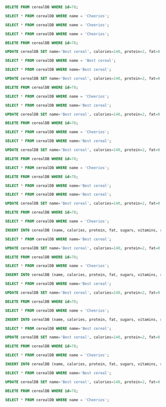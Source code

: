 ```sql
DELETE FROM cerealDB WHERE id=78;
```

```sql
SELECT * FROM cerealDB WHERE name = 'Cheerios';
```

```sql
SELECT * FROM cerealDB WHERE name = 'Cheerios';
```

```sql
SELECT * FROM cerealDB WHERE name = 'Cheerios';
```

```sql
DELETE FROM cerealDB WHERE id=78;
```

```sql
UPDATE cerealDB SET name='Best cereal', calories=140, protein=2, fat=0, sugars=5, vitamins=25, rating=90 WHERE id=78;
```

```sql
SELECT * FROM cerealDB WHERE name = 'Best cereal';
```

```sql
SELECT * FROM cerealDB WHERE name='Best cereal';
```

```sql
UPDATE cerealDB SET name='Best cereal', calories=140, protein=2, fat=0, sugars=5, vitamins=25, rating=90 WHERE id=78;
```

```sql
DELETE FROM cerealDB WHERE id=78;
```

```sql
SELECT * FROM cerealDB WHERE name = 'Cheerios';
```

```sql
SELECT * FROM cerealDB WHERE name='Best cereal';
```

```sql
UPDATE cerealDB SET name='Best cereal', calories=140, protein=2, fat=0, sugars=5, vitamins=25, rating=90 WHERE id=78;
```

```sql
DELETE FROM cerealDB WHERE id=78;
```

```sql
SELECT * FROM cerealDB WHERE name = 'Cheerios';
```

```sql
SELECT * FROM cerealDB WHERE name='Best cereal';
```

```sql
UPDATE cerealDB SET name='Best cereal', calories=140, protein=2, fat=0, sugars=5, vitamins=25, rating=90 WHERE id=78;
```

```sql
DELETE FROM cerealDB WHERE id=78;
```

```sql
SELECT * FROM cerealDB WHERE name = 'Cheerios';
```

```sql
DELETE FROM cerealDB WHERE id=78;
```

```sql
SELECT * FROM cerealDB WHERE name='Best cereal';
```

```sql
SELECT * FROM cerealDB WHERE name='Best cereal';
```

```sql
UPDATE cerealDB SET name='Best cereal', calories=140, protein=2, fat=0, sugars=5, vitamins=25, rating=90 WHERE id=78;
```

```sql
DELETE FROM cerealDB WHERE id=78;
```

```sql
SELECT * FROM cerealDB WHERE name = 'Cheerios';
```

```sql
INSERT INTO cerealDB (name, calories, protein, fat, sugars, vitamins, rating) VALUES ('Best cereal', 150, 3, 1, 1, 30, 99.9);
```

```sql
SELECT * FROM cerealDB WHERE name='Best cereal';
```

```sql
UPDATE cerealDB SET name='Best cereal', calories=140, protein=2, fat=0, sugars=5, vitamins=25, rating=90 WHERE id=78;
```

```sql
DELETE FROM cerealDB WHERE id=78;
```

```sql
SELECT * FROM cerealDB WHERE name = 'Cheerios';
```

```sql
INSERT INTO cerealDB (name, calories, protein, fat, sugars, vitamins, rating) VALUES ('Best cereal', 150, 3, 1, 1, 30, 99.9);
```

```sql
SELECT * FROM cerealDB WHERE name='Best cereal';
```

```sql
UPDATE cerealDB SET name='Best cereal', calories=140, protein=2, fat=0, sugars=5, vitamins=25, rating=90 WHERE id=78;
```

```sql
DELETE FROM cerealDB WHERE id=78;
```

```sql
SELECT * FROM cerealDB WHERE name = 'Cheerios';
```

```sql
INSERT INTO cerealDB (name, calories, protein, fat, sugars, vitamins, rating) VALUES ('Best cereal', 150, 3, 1, 1, 30, 99.9);
```

```sql
SELECT * FROM cerealDB WHERE name='Best cereal';
```

```sql
UPDATE cerealDB SET name='Best cereal', calories=140, protein=2, fat=0, sugars=5, vitamins=25, rating=90 WHERE id=78;
```

```sql
DELETE FROM cerealDB WHERE id=78;
```

```sql
SELECT * FROM cerealDB WHERE name = 'Cheerios';
```

```sql
INSERT INTO cerealDB (name, calories, protein, fat, sugars, vitamins, rating) VALUES ('Best cereal', 150, 3, 1, 1, 30, 99.9);
```

```sql
SELECT * FROM cerealDB WHERE name='Best cereal';
```

```sql
UPDATE cerealDB SET name='Best cereal', calories=140, protein=2, fat=0, sugars=5, vitamins=25, rating=90 WHERE id=78;
```

```sql
DELETE FROM cerealDB WHERE id=78;
```

```sql
SELECT * FROM cerealDB WHERE name = 'Cheerios';
```

